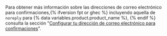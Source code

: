 Para obtener más información sobre las direcciones de correo electrónico para confirmaciones,{% ifversion fpt or ghec %} incluyendo aquella de `noreply` para {% data variables.product.product_name %}, {% endif %} consulta la sección "[Configurar tu dirección de correo electrónico para confirmaciones](/articles/setting-your-commit-email-address)".
